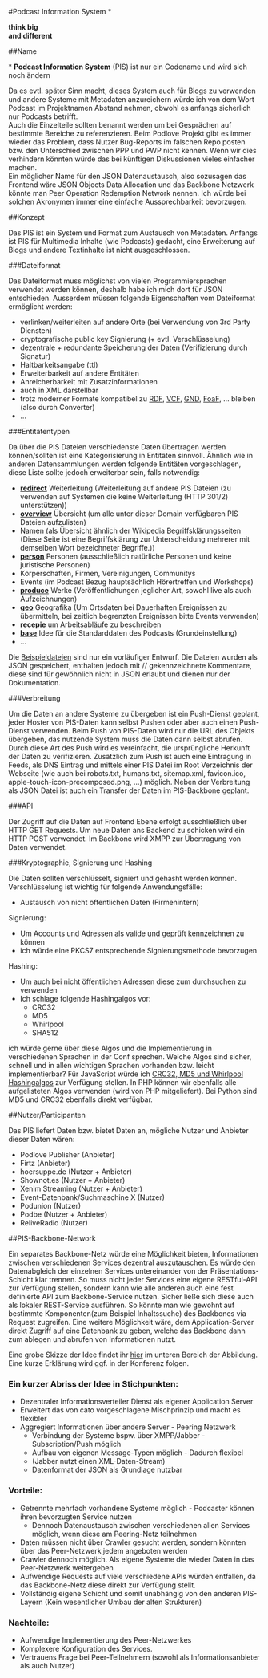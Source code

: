 #Podcast Information System \*


**think big**  
**and different**

##Name

\* **Podcast Information System** (PIS) ist nur ein Codename und wird sich noch ändern

Da es evtl. später Sinn macht, dieses System auch für Blogs zu verwenden und andere Systeme mit Metadaten anzureichern würde ich von dem Wort Podcast im Projektnamen Abstand nehmen, obwohl es anfangs sicherlich nur Podcasts betrifft.  
Auch die Einzelteile sollten benannt werden um bei Gesprächen auf bestimmte Bereiche zu referenzieren. Beim Podlove Projekt gibt es immer wieder das Problem, dass Nutzer Bug-Reports im falschen Repo posten bzw. den Unterschied zwischen PPP und PWP nicht kennen.
Wenn wir dies verhindern könnten würde das bei künftigen Diskussionen vieles einfacher machen.  
Ein möglicher Name für den JSON Datenaustausch, also sozusagen das Frontend wäre JSON Objects Data Allocation und das Backbone Netzwerk könnte man Peer Operation Redemption Network nennen. Ich würde bei solchen Akronymen immer eine einfache Aussprechbarkeit bevorzugen.

##Konzept

Das PIS ist ein System und Format zum Austausch von Metadaten. Anfangs ist PIS für Multimedia Inhalte (wie Podcasts) gedacht, eine Erweiterung auf Blogs und andere Textinhalte ist nicht ausgeschlossen.

###Dateiformat

Das Dateiformat muss möglichst von vielen Programmiersprachen verwendet werden können, deshalb habe ich mich dort für JSON entschieden. Ausserdem müssen folgende Eigenschaften vom Dateiformat ermöglicht werden:

* verlinken/weiterleiten auf andere Orte (bei Verwendung von 3rd Party Diensten)
* cryptografische public key Signierung (+ evtl. Verschlüsselung)
* dezentrale + redundante Speicherung der Daten (Verifizierung durch Signatur)
* Haltbarkeitsangabe (ttl)
* Erweiterbarkeit auf andere Entitäten
* Anreicherbarkeit mit Zusatzinformationen
* auch in XML darstellbar
* trotz moderner Formate kompatibel zu [RDF](http://de.wikipedia.org/wiki/RDF-Schema), [VCF](http://de.wikipedia.org/wiki/VCard), [GND](http://de.wikipedia.org/wiki/Gemeinsame_Normdatei), [FoaF](http://de.wikipedia.org/wiki/FOAF), ... bleiben (also durch Converter)
* ...

###Entitätentypen

Da über die PIS Dateien verschiedenste Daten übertragen werden können/sollten ist eine Kategorisierung in Entitäten sinnvoll. Ähnlich wie in anderen Datensammlungen werden folgende Entitäten vorgeschlagen, diese Liste sollte jedoch erweiterbar sein, falls notwendig:

* [**redirect**](https://github.com/SimonWaldherr/PIS-draft/blob/master/beispieldateien/redirect.json) Weiterleitung (Weiterleitung auf andere PIS Dateien (zu verwenden auf Systemen die keine Weiterleitung (HTTP 301/2) unterstützen))
* [**overview**](https://github.com/SimonWaldherr/PIS-draft/blob/master/beispieldateien/overview.json) Übersicht (um alle unter dieser Domain verfügbaren PIS Dateien aufzulisten)
* Namen (als Übersicht ähnlich der Wikipedia Begriffsklärungsseiten (Diese Seite ist eine Begriffsklärung zur Unterscheidung mehrerer mit demselben Wort bezeichneter Begriffe.))
* [**person**](https://github.com/SimonWaldherr/PIS-draft/blob/master/beispieldateien/person.json) Personen (ausschließlich natürliche Personen und keine juristische Personen)
* Körperschaften, Firmen, Vereinigungen, Communitys
* Events (im Podcast Bezug hauptsächlich Hörertreffen und Workshops)
* [**produce**](https://github.com/SimonWaldherr/PIS-draft/blob/master/beispieldateien/produce.json) Werke (Veröffentlichungen jeglicher Art, sowohl live als auch Aufzeichnungen)
* [**geo**](https://github.com/SimonWaldherr/PIS-draft/blob/master/beispieldateien/geo.json) Geografika (Um Ortsdaten bei Dauerhaften Ereignissen zu übermitteln, bei zeitlich begrenzten Ereignissen bitte Events verwenden)
* **recepie** um Arbeitsabläufe zu beschreiben
* [**base**](https://github.com/McCouman/PIS-draft/blob/master/beispieldateien/base.json) Idee für die Standarddaten des Podcasts (Grundeinstellung)
* ...

Die [Beispieldateien](beispieldateien/) sind nur ein vorläufiger Entwurf. Die Dateien wurden als JSON gespeichert, enthalten jedoch mit // gekennzeichnete Kommentare, diese sind für gewöhnlich nicht in JSON erlaubt und dienen nur der Dokumentation.

###Verbreitung

Um die Daten an andere Systeme zu übergeben ist ein Push-Dienst geplant, jeder Hoster von PIS-Daten kann selbst Pushen oder aber auch einen Push-Dienst verwenden.
Beim Push von PIS-Daten wird nur die URL des Objekts übergeben, das nutzende System muss die Daten dann selbst abrufen. Durch diese Art des Push wird es vereinfacht, die ursprüngliche Herkunft der Daten zu verifizieren.
Zusätzlich zum Push ist auch eine Eintragung in Feeds, als DNS Eintrag und mittels einer PIS Datei im Root Verzeichnis der Webseite (wie auch bei robots.txt, humans.txt, sitemap.xml, favicon.ico, apple-touch-icon-precomposed.png, ...) möglich.
Neben der Verbreitung als JSON Datei ist auch ein Transfer der Daten im PIS-Backbone geplant.

###API

Der Zugriff auf die Daten auf Frontend Ebene erfolgt ausschließlich über HTTP GET Requests. Um neue Daten ans Backend zu schicken wird ein HTTP POST verwendet. Im Backbone wird XMPP zur Übertragung von Daten verwendet.

###Kryptographie, Signierung und Hashing

Die Daten sollten verschlüsselt, signiert und gehasht werden können.
Verschlüsselung ist wichtig für folgende Anwendungsfälle:

* Austausch von nicht öffentlichen Daten (Firmenintern)

Signierung:

* Um Accounts und Adressen als valide und geprüft kennzeichnen zu können
* ich würde eine PKCS7 entsprechende Signierungsmethode bevorzugen

Hashing:

* Um auch bei nicht öffentlichen Adressen diese zum durchsuchen zu verwenden
* Ich schlage folgende Hashingalgos vor:
    * CRC32
    * MD5
    * Whirlpool
    * SHA512

ich würde gerne über diese Algos und die Implementierung in verschiedenen Sprachen in der Conf sprechen. Welche Algos sind sicher, schnell und in allen wichtigen Sprachen vorhanden bzw. leicht implementierbar? Für JavaScript würde ich [CRC32, MD5 und Whirlpool Hashingalgos](https://github.com/SimonWaldherr/cryptofoo) zur Verfügung stellen. In PHP können wir ebenfalls alle aufgelisteten Algos verwenden (wird von PHP mitgeliefert). Bei Python sind MD5 und CRC32 ebenfalls direkt verfügbar.

##Nutzer/Participanten

Das PIS liefert Daten bzw. bietet Daten an, mögliche Nutzer und Anbieter dieser Daten wären:

* Podlove Publisher (Anbieter)
* Firtz (Anbieter)
* hoersuppe.de (Nutzer + Anbieter)
* Shownot.es (Nutzer + Anbieter)
* Xenim Streaming (Nutzer + Anbieter)
* Event-Datenbank/Suchmaschine X (Nutzer)
* Podunion (Nutzer)
* Podbe (Nutzer + Anbieter)
* ReliveRadio (Nutzer)

##PIS-Backbone-Network

Ein separates Backbone-Netz würde eine Möglichkeit bieten, Informationen zwischen verschiedenen Services dezentral auszutauschen.
Es würde den Datenabgleich der einzelnen Services untereinander von der Präsentations-Schicht klar trennen.
So muss nicht jeder Services eine eigene RESTful-API zur Verfügung stellen, sondern kann wie alle anderen auch eine fest definierte API zum Backbone-Service nutzen.
Sicher ließe sich diese auch als lokaler REST-Service ausführen. So könnte man wie gewohnt auf bestimmte Komponenten(zum Beispiel Inhaltssuche) des Backbones via Request zugreifen.
Eine weitere Möglichkeit wäre, dem Application-Server direkt Zugriff auf eine Datenbank zu geben, welche das Backbone dann zum ablegen und abrufen von Informationen nutzt.

Eine grobe Skizze der Idee findet ihr [hier](diagramme/diagramm_big.png "Darstellung PIS") im unteren Bereich der Abbildung. Eine kurze Erklärung wird ggf. in der Konferenz folgen.


### Ein kurzer Abriss der Idee in Stichpunkten:

* Dezentraler Informationsverteiler Dienst als eigener Application Server
* Erweitert das von cato vorgeschlagene Mischprinzip und macht es flexibler
* Aggregiert Informationen über andere Server - Peering Netzwerk
    * Verbindung der Systeme bspw. über XMPP/Jabber - Subscription/Push möglich
    * Aufbau von eigenen Message-Typen möglich - Dadurch flexibel
    * (Jabber nutzt einen XML-Daten-Stream)
    * Datenformat der JSON als Grundlage nutzbar

### Vorteile:
* Getrennte mehrfach vorhandene Systeme möglich - Podcaster können ihren bevorzugten Service nutzen
    * Dennoch Datenaustausch zwischen verschiedenen allen Services möglich, wenn diese am Peering-Netz teilnehmen
* Daten müssen nicht über Crawler gesucht werden, sondern könnten über das Peer-Netzwerk jedem angeboten werden
* Crawler dennoch möglich. Als eigene Systeme die wieder Daten in das Peer-Netzwerk weitergeben
* Aufwendige Requests auf viele verschiedene APIs würden entfallen, da das Backbone-Netz diese direkt zur Verfügung stellt.
* Vollständig eigene Schicht und somit unabhängig von den anderen PIS-Layern (Kein wesentlicher Umbau der alten Strukturen)

### Nachteile:
* Aufwendige Implementierung des Peer-Netzwerkes
* Komplexere Konfiguration des Services.
* Vertrauens Frage bei Peer-Teilnehmern (sowohl als Informationsanbieter als auch Nutzer)

